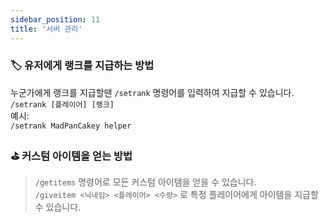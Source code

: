 ```yaml
---
sidebar_position: 11
title: '서버 관리'
---
```






### :label: 유저에게 랭크를 지급하는 방법

누군가에게 랭크를 지급할땐 `/setrank` 명령어를 입력하여 지급할 수 있습니다.\
```/setrank [플레이어] [랭크]```\
예시:\
```/setrank MadPanCakey helper```


### :golf: 커스텀 아이템을 얻는 방법

> `/getitems` 명령어로 모든 커스텀 아이템을 얻을 수 있습니다.\
> `/giveitem <닉네임> <플레이어> <수량>` 로 특정 플레이어에게 아이템을 지급할 수 있습니다.


